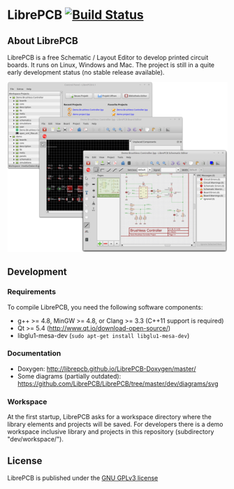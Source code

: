 # LibrePCB [![Build Status](https://travis-ci.org/LibrePCB/LibrePCB.svg?branch=master)](https://travis-ci.org/LibrePCB/LibrePCB)

## About LibrePCB

LibrePCB is a free Schematic / Layout Editor to develop printed circuit boards. It runs on Linux, Windows and Mac. The project is still in a quite early development status (no stable release available).

![Screenshot](doc/screenshot.png)

## Development

### Requirements

To compile LibrePCB, you need the following software components:
- g++ >= 4.8, MinGW >= 4.8, or Clang >= 3.3 (C++11 support is required)
- Qt >= 5.4 (http://www.qt.io/download-open-source/)
- libglu1-mesa-dev (`sudo apt-get install libglu1-mesa-dev`)

### Documentation

- Doxygen: http://librepcb.github.io/LibrePCB-Doxygen/master/
- Some diagrams (partially outdated): https://github.com/LibrePCB/LibrePCB/tree/master/dev/diagrams/svg

### Workspace

At the first startup, LibrePCB asks for a workspace directory where the library elements and projects will be saved.
For developers there is a demo workspace inclusive library and projects in this repository (subdirectory "dev/workspace/").

## License

LibrePCB is published under the [GNU GPLv3 license](http://www.gnu.org/licenses/gpl-3.0.html)
